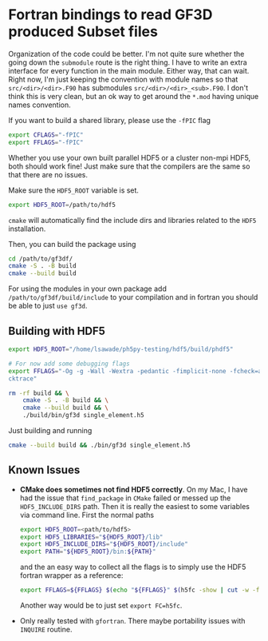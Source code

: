 # Fortran bindings to read GF3D produced Subset files

Organization of the code could be better. I'm not quite sure whether the going
down the `submodule` route is the right thing. I have to write an extra
interface for every function in the main module. Either way, that can wait.
Right now, I'm just keeping the convention with module names so that
`src/<dir>/<dir>.F90` has submodules `src/<dir>/<dir>_<sub>.F90`. I don't think
this is very clean, but an ok way to get around the `*.mod` having unique names
convention.

If you want to build a shared library, please use the `-fPIC` flag
```bash
export CFLAGS="-fPIC"
export FFLAGS="-fPIC"
```

Whether you use your own built parallel HDF5 or a cluster non-mpi HDF5, both
should work fine! Just make sure that the compilers are the same so that there
are no issues.

Make sure the `HDF5_ROOT` variable is set.
```bash
export HDF5_ROOT=/path/to/hdf5
```

`cmake` will automatically find the include dirs and libraries related to the
`HDF5` installation.

Then, you can build the package using

```bash
cd /path/to/gf3df/
cmake -S . -B build
cmake --build build
```

For using the modules in your own package add `/path/to/gf3df/build/include` to
your compilation and in fortran you should be able to just `use gf3d`.


## Building with HDF5

```bash
export HDF5_ROOT="/home/lsawade/ph5py-testing/hdf5/build/phdf5"

# For now add some debugging flags
export FFLAGS="-Og -g -Wall -Wextra -pedantic -fimplicit-none -fcheck=all -fba
cktrace"

rm -rf build && \
    cmake -S . -B build && \
    cmake --build build && \
    ./build/bin/gf3d single_element.h5
```

Just building and running

```bash
cmake --build build && ./bin/gf3d single_element.h5
```

## Known Issues

- **CMake does sometimes not find HDF5 correctly**. On my Mac, I have
  had the issue that `find_package` in `CMake` failed or messed up the
  `HDF5_INCLUDE_DIRS` path. Then it is really the easiest to some variables via
  command line. First the normal paths
  ```bash
  export HDF5_ROOT=<path/to/hdf5>
  export HDF5_LIBRARIES="${HDF5_ROOT}/lib"
  export HDF5_INCLUDE_DIRS="${HDF5_ROOT}/include"
  export PATH="${HDF5_ROOT}/bin:${PATH}"
  ```
  and the an easy way to collect all the flags is to simply use the HDF5 fortran
  wrapper as a reference:
  ```bash
  export FFLAGS=${FFLAGS} $(echo "${FFLAGS}" $(h5fc -show | cut -w -f '2-60'))
  ```
  Another way would be to just set `export FC=h5fc`.

- Only really tested with `gfortran`. There maybe portability issues with `INQUIRE`
routine.